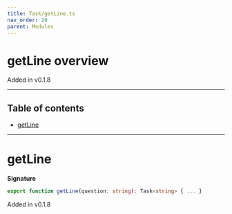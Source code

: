 ```yaml
---
title: Task/getLine.ts
nav_order: 20
parent: Modules
---
```


# getLine overview

Added in v0.1.8

---

<h2 class="text-delta">Table of contents</h2>

- [getLine](#getline)

---

# getLine

**Signature**

```ts
export function getLine(question: string): Task<string> { ... }
```

Added in v0.1.8
